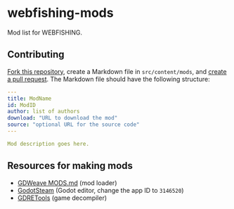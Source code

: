 # webfishing-mods

Mod list for WEBFISHING.

## Contributing

[Fork this repository](https://github.com/NotNite/webfishing-mods/fork), create a Markdown file in `src/content/mods`,  and [create a pull request](https://github.com/NotNite/webfishing-mods/compare). The Markdown file should have the following structure:

```yaml
---
title: ModName
id: ModID
author: list of authors
download: "URL to download the mod"
source: "optional URL for the source code"
---

Mod description goes here.

```

## Resources for making mods

- [GDWeave MODS.md](https://github.com/NotNite/GDWeave/blob/main/MODS.md#making-mods) (mod loader)
- [GodotSteam](https://github.com/GodotSteam/GodotSteam/releases/tag/v3.21) (Godot editor, change the app ID to `3146520`)
- [GDRETools](https://github.com/bruvzg/gdsdecomp) (game decompiler)
